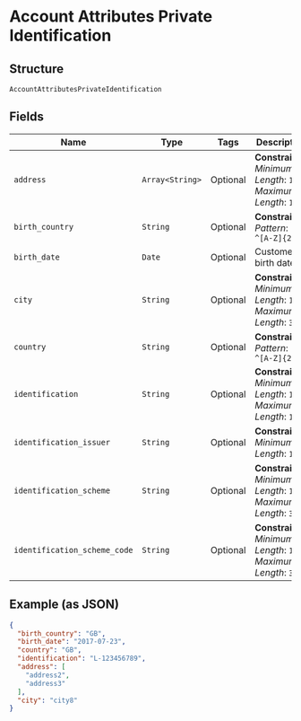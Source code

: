 
# Account Attributes Private Identification

## Structure

`AccountAttributesPrivateIdentification`

## Fields

| Name | Type | Tags | Description |
|  --- | --- | --- | --- |
| `address` | `Array<String>` | Optional | **Constraints**: *Minimum Length*: `1`, *Maximum Length*: `140` |
| `birth_country` | `String` | Optional | **Constraints**: *Pattern*: `^[A-Z]{2}$` |
| `birth_date` | `Date` | Optional | Customer birth date |
| `city` | `String` | Optional | **Constraints**: *Minimum Length*: `1`, *Maximum Length*: `35` |
| `country` | `String` | Optional | **Constraints**: *Pattern*: `^[A-Z]{2}$` |
| `identification` | `String` | Optional | **Constraints**: *Minimum Length*: `1`, *Maximum Length*: `140` |
| `identification_issuer` | `String` | Optional | **Constraints**: *Minimum Length*: `1` |
| `identification_scheme` | `String` | Optional | **Constraints**: *Minimum Length*: `1`, *Maximum Length*: `35` |
| `identification_scheme_code` | `String` | Optional | **Constraints**: *Minimum Length*: `1`, *Maximum Length*: `35` |

## Example (as JSON)

```json
{
  "birth_country": "GB",
  "birth_date": "2017-07-23",
  "country": "GB",
  "identification": "L-123456789",
  "address": [
    "address2",
    "address3"
  ],
  "city": "city8"
}
```

